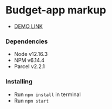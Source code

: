 # Budget-app markup

- [DEMO LINK](https://artemtopolskyi.github.io/budget-app-markup/)

### Dependencies
* Node v12.16.3
* NPM v6.14.4
* Parcel v2.2.1

### Installing
* Run `npm install` in terminal
* Run `npm start`
